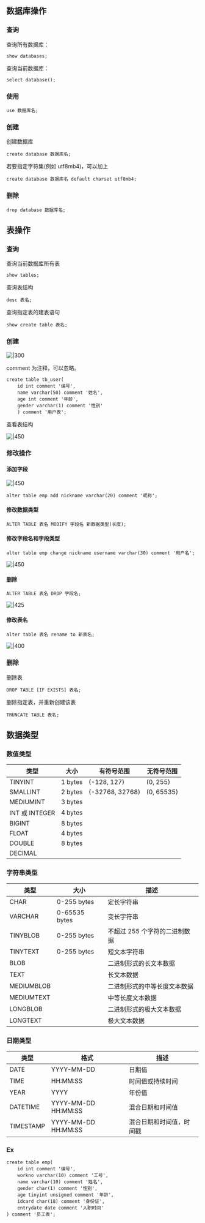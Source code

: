 ## 数据库操作
### 查询
查询所有数据库：
```mysql
show databases;
```
查询当前数据库：
```mysql
select database();
```

### 使用
```mysql
use 数据库名;
```

### 创建
创建数据库
```mysql
create database 数据库名;
```

若要指定字符集(例如 utf8mb4)，可以加上
```mysql
create database 数据库名 default charset utf8mb4;
```
### 删除
```mysql
drop database 数据库名;
```

## 表操作
### 查询
查询当前数据库所有表
```mysql
show tables;
```
查询表结构
```mysql
desc 表名;
```
查询指定表的建表语句
```mysql
show create table 表名;
```
### 创建
![|300](https://typora-birdy.oss-cn-guangzhou.aliyuncs.com/20250116221900.png)

comment 为注释，可以忽略。
```mysql
create table tb_user(
    id int comment '编号',
    name varchar(50) comment '姓名',
    age int comment '年龄',
    gender varchar(1) comment '性别'
    ) comment '用户表';
```

查看表结构

![|450](https://typora-birdy.oss-cn-guangzhou.aliyuncs.com/20250116222011.png)

### 修改操作
#### 添加字段
![|450](https://typora-birdy.oss-cn-guangzhou.aliyuncs.com/20250116224357.png)

```mysql
alter table emp add nickname varchar(20) comment '昵称';
```
#### 修改数据类型
```mysql
ALTER TABLE 表名 MODIFY 字段名 新数据类型(长度);
```
#### 修改字段名和字段类型
```mysql
alter table emp change nickname username varchar(30) comment '用户名';
```

![|450](https://typora-birdy.oss-cn-guangzhou.aliyuncs.com/20250116224605.png)
#### 删除
```mysql
ALTER TABLE 表名 DROP 字段名;
```

![|425](https://typora-birdy.oss-cn-guangzhou.aliyuncs.com/20250116224739.png)
#### 修改表名
```mysql
alter table 表名 rename to 新表名;
```

![|400](https://typora-birdy.oss-cn-guangzhou.aliyuncs.com/20250116224856.png)

### 删除
删除表
```mysql
DROP TABLE [IF EXISTS] 表名;
```
删除指定表，并重新创建该表
```mysql
TRUNCATE TABLE 表名;
```
## 数据类型
### 数值类型

| 类型            | 大小      | 有符号范围           | 无符号范围      |
| ------------- | ------- | --------------- | ---------- |
| TINYINT       | 1 bytes | (-128, 127)     | (0, 255)   |
| SMALLINT      | 2 bytes | (-32768, 32768) | (0, 65535) |
| MEDIUMINT     | 3 bytes |                 |            |
| INT 或 INTEGER | 4 bytes |                 |            |
| BIGINT        | 8 bytes |                 |            |
| FLOAT         | 4 bytes |                 |            |
| DOUBLE        | 8 bytes |                 |            |
| DECIMAL       |         |                 |            |
### 字符串类型

| 类型         | 大小            | 描述                |
| ---------- | ------------- | ----------------- |
| CHAR       | 0-255 bytes   | 定长字符串             |
| VARCHAR    | 0-65535 bytes | 变长字符串             |
| TINYBLOB   | 0-255 bytes   | 不超过 255 个字符的二进制数据 |
| TINYTEXT   | 0-255 bytes   | 短文本字符串            |
| BLOB       |               | 二进制形式的长文本数据       |
| TEXT       |               | 长文本数据             |
| MEDIUMBLOB |               | 二进制形式的中等长度文本数据    |
| MEDIUMTEXT |               | 中等长度文本数据          |
| LONGBLOB   |               | 二进制形式的极大文本数据      |
| LONGTEXT   |               | 极大文本数据            |
### 日期类型

| 类型        | 格式                  | 描述           |
| --------- | ------------------- | ------------ |
| DATE      | YYYY-MM-DD          | 日期值          |
| TIME      | HH:MM:SS            | 时间值或持续时间     |
| YEAR      | YYYY                | 年份值          |
| DATETIME  | YYYY-MM-DD HH:MM:SS | 混合日期和时间值     |
| TIMESTAMP | YYYY-MM-DD HH:MM:SS | 混合日期和时间值，时间戳 |

### Ex
```mysql
create table emp(
    id int comment '编号',
    workno varchar(10) comment '工号',
    name varchar(10) comment '姓名',
    gender char(1) comment '性别',
    age tinyint unsigned comment '年龄',
    idcard char(18) comment '身份证',
    entrydate date comment '入职时间'
) comment '员工表';
```

